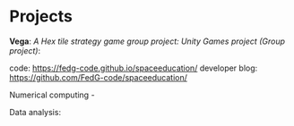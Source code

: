 # Projects

__Vega__: *A Hex tile strategy game group project:
Unity Games project (Group project)*:

code: https://fedg-code.github.io/spaceeducation/
developer blog: https://github.com/FedG-code/spaceeducation/

Numerical computing -

Data analysis:
